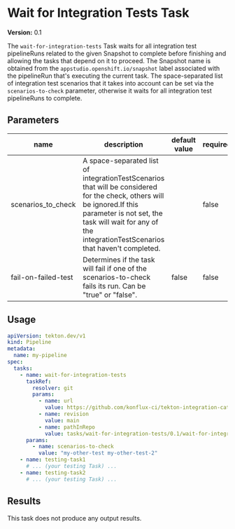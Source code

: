 # Wait for Integration Tests Task

**Version:** 0.1

The `wait-for-integration-tests` Task waits for all integration test pipelineRuns related to the given Snapshot to complete
before finishing and allowing the tasks that depend on it to proceed. The Snapshot name is obtained from the
`appstudio.openshift.io/snapshot` label associated with the pipelineRun that's executing the current task.
The space-separated list of integration test scenarios that it takes into account can be set via the `scenarios-to-check` parameter,
otherwise it waits for all integration test pipelineRuns to complete.

## Parameters
|name|description| default value | required |
|---|---|---------------|----------|
|scenarios_to_check|A space-separated list of integrationTestScenarios that will be considered for the check, others will be ignored.If this parameter is not set, the task will wait for any of the integrationTestScenarios that haven't completed.|               | false    |
|fail-on-failed-test|Determines if the task will fail if one of the scenarios-to-check fails its run. Can be "true" or "false".| false         | false    |

## Usage

```yaml
apiVersion: tekton.dev/v1
kind: Pipeline
metadata:
  name: my-pipeline
spec:
  tasks:
    - name: wait-for-integration-tests
      taskRef:
        resolver: git
        params:
          - name: url
            value: https://github.com/konflux-ci/tekton-integration-catalog.git
          - name: revision
            value: main
          - name: pathInRepo
            value: tasks/wait-for-integration-tests/0.1/wait-for-integration-tests.yaml
      params:
        - name: scenarios-to-check
          value: "my-other-test my-other-test-2"
    - name: testing-task1
      # ... (your testing Task) ...
    - name: testing-task2
      # ... (your testing Task) ...
```

## Results

This task does not produce any output results.
